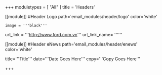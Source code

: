 +++
moduletypes = [ "All" ]
title = 'Headers'

[[module]] #Header Logo
path='email_modules/header/logo'
color='white'

	image = '''black'''
   url_link = '''http://www.ford.com.vn'''
	 url_link_name= ''''''

[[module]] #Header eNews
path='email_modules/header/enews'
color='white'

  title='''Title'''
  date='''Date Goes Here'''
  copy='''Copy Goes Here'''


+++